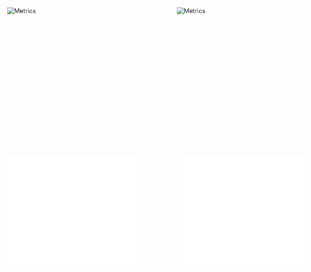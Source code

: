 <div style="display: grid; grid-template-columns: repeat(2, 370px); grid-template-rows: repeat(2, 320px); grid-gap: 20px;">
  <img align="left" width="80%" height="80%" alt="Metrics" src="https://raw.githubusercontent.com/Hershit-shukla/Hershit-shukla/main/github-metrics.svg">
  <img align="right" width="80%" height="80%" alt="Metrics" src="https://raw.githubusercontent.com/Hershit-shukla/Hershit-shukla/main/metrics.plugin.isocalendar.fullyear.svg">

  <img align="left" width="80%" height="80%" alt="Metrics" src="/metrics.plugin.repositories.pinned.svg">
  <img align="right" width="80%" height="80%" alt="Metrics" src="/metrics.plugin.activity.svg">
</div>
